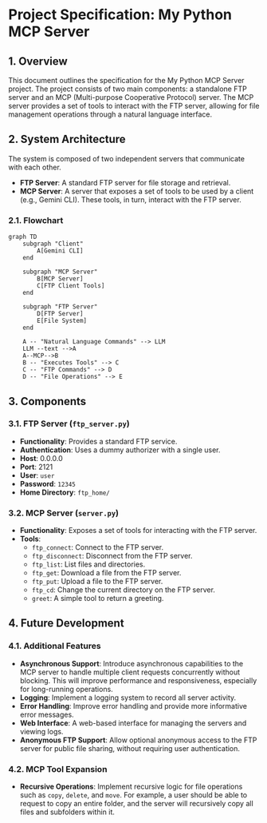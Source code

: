 # Project Specification: My Python MCP Server

## 1. Overview

This document outlines the specification for the My Python MCP Server project. The project consists of two main components: a standalone FTP server and an MCP (Multi-purpose Cooperative Protocol) server. The MCP server provides a set of tools to interact with the FTP server, allowing for file management operations through a natural language interface.

## 2. System Architecture

The system is composed of two independent servers that communicate with each other.

- **FTP Server**: A standard FTP server for file storage and retrieval.
- **MCP Server**: A server that exposes a set of tools to be used by a client (e.g., Gemini CLI). These tools, in turn, interact with the FTP server.

### 2.1. Flowchart

```mermaid
graph TD
    subgraph "Client"
        A[Gemini CLI]
    end

    subgraph "MCP Server"
        B[MCP Server]
        C[FTP Client Tools]
    end

    subgraph "FTP Server"
        D[FTP Server]
        E[File System]
    end

    A -- "Natural Language Commands" --> LLM
    LLM --text -->A
    A--MCP-->B
    B -- "Executes Tools" --> C
    C -- "FTP Commands" --> D
    D -- "File Operations" --> E
```

## 3. Components

### 3.1. FTP Server (`ftp_server.py`)

-   **Functionality**: Provides a standard FTP service.
-   **Authentication**: Uses a dummy authorizer with a single user.
-   **Host**: 0.0.0.0
-   **Port**: 2121
-   **User**: `user`
-   **Password**: `12345`
-   **Home Directory**: `ftp_home/`

### 3.2. MCP Server (`server.py`)

-   **Functionality**: Exposes a set of tools for interacting with the FTP server.
-   **Tools**:
    -   `ftp_connect`: Connect to the FTP server.
    -   `ftp_disconnect`: Disconnect from the FTP server.
    -   `ftp_list`: List files and directories.
    -   `ftp_get`: Download a file from the FTP server.
    -   `ftp_put`: Upload a file to the FTP server.
    -   `ftp_cd`: Change the current directory on the FTP server.
    -   `greet`: A simple tool to return a greeting.

## 4. Future Development

### 4.1. Additional Features

-   **Asynchronous Support**: Introduce asynchronous capabilities to the MCP server to handle multiple client requests  concurrently without blocking. This will improve performance and responsiveness, especially for long-running operations.
-   **Logging**: Implement a logging system to record all server activity.
-   **Error Handling**: Improve error handling and provide more informative error messages.
-   **Web Interface**: A web-based interface for managing the servers and viewing logs.
-   **Anonymous FTP Support**: Allow optional anonymous access to the FTP server for public file sharing, without requiring user authentication.


### 4.2. MCP Tool Expansion

-   **Recursive Operations**: Implement recursive logic for file operations such as `copy`, `delete`, and `move`. For example, a user should be able to request to copy an entire folder, and the server will recursively copy all files and subfolders within it.

